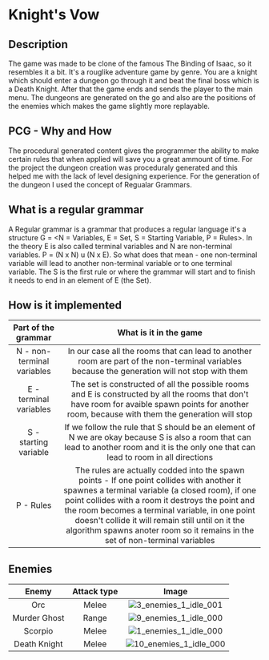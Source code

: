 # Knight's Vow

## Description
The game was made to be clone of the famous The Binding of Isaac, so it resembles it a bit. It's a rouglike adventure game by genre. You are a knight which should enter a dungeon go through it and beat the final boss which is a Death Knight. After that the game ends and sends the player to the main menu. The dungeons are generated on the go and also are the positions of the enemies which makes the game slightly more replayable.

## PCG - Why and How
The procedural generated content gives the programmer the ability to make certain rules that when applied will save you a great ammount of time. For the project the dungeon creation was proceduraly generated and this helped me with the lack of level designing experience. For the generation of the dungeon I used the concept of Regualar Grammars.

## What is a regular grammar
A Regular grammar is a grammar that produces a regular language it's a structure G = <N = Variables, E = Set, S = Starting Variable, P = Rules>. In the theory E is also called terminal variables and N are non-terminal variables. P = (N x N) u (N x E). So what does that mean - one non-terminal variable will lead to another non-terminal variable or to one terminal variable. The S is the first rule or where the grammar will start and to finish it needs to end in an element of E (the Set).

## How is it implemented
| Part of the grammar | What is it in the game |
| :-: | :-: |
| N - non-terminal variables | In our case all the rooms that can lead to another room are part of the non-terminal variables because the generation will not stop with them |
| E - terminal variables | The set is constructed of all the possible rooms and E is constructed by all the rooms that don't have room for avaible spawn points for another room, because with them the generation will stop |
| S - starting variable | If we follow the rule that S should be an element of N we are okay because S is also a room that can lead to another room and it is the only one that can lead to room in all directions |
| P - Rules | The rules are actually codded into the spawn points - If one point collides with another it spawnes a terminal variable (a closed room), if one point collides with a room it destroys the point and the room becomes a terminal variable, in one point doesn't collide it will remain still until on it the algorithm spawns anoter room so it remains in the set of non-terminal variables |

## Enemies
| Enemy | Attack type | Image |
| :-: | :-: | :-: |
| Orc | Melee | ![3_enemies_1_idle_001](https://user-images.githubusercontent.com/25185815/132091495-7298a218-836e-4d79-80cb-823fc3408e66.png) |
| Murder Ghost | Range | ![9_enemies_1_idle_000](https://user-images.githubusercontent.com/25185815/132091520-c28e6b3b-a0bf-48b6-a734-64ec3cc8e4d0.png) |
| Scorpio | Melee | ![1_enemies_1_idle_000](https://user-images.githubusercontent.com/25185815/132091556-f0d16ef5-fc18-4461-b01b-bdb90e64611a.png) |
| Death Knight | Melee | ![10_enemies_1_idle_000](https://user-images.githubusercontent.com/25185815/132091587-95ebe4c3-9cf8-424e-9972-7b714eda7d2d.png) |


